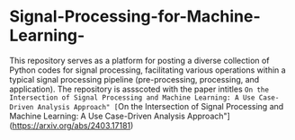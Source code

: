 # Signal-Processing-for-Machine-Learning-
This repository serves as a platform for posting a diverse collection of Python codes for signal processing, facilitating various operations within a typical signal processing pipeline (pre-processing, processing, and application). The repository is assscoted with the paper intitles
``On the Intersection of Signal Processing and Machine Learning: A Use Case-Driven Analysis Approach"
[``On the Intersection of Signal Processing and Machine Learning: A Use Case-Driven Analysis Approach"](https://arxiv.org/abs/2403.17181)
